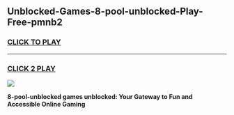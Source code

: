 
## Unblocked-Games-8-pool-unblocked-Play-Free-pmnb2
<h3>
<a href="https://premium76.site?title=8-pool-unblocked&ref=10A">CLICK TO PLAY</a></h3>
<hr>

<h3>
<a href="https://premium76.site?title=8-pool-unblocked&ref=10A">CLICK 2 PLAY</a>
  
</h3>

<a href="https://premium76.site?title=8-pool-unblocked&ref=10A"><img src="https://clearcache.store/games.png"></a>


**8-pool-unblocked games unblocked: Your Gateway to Fun and Accessible Online Gaming**
